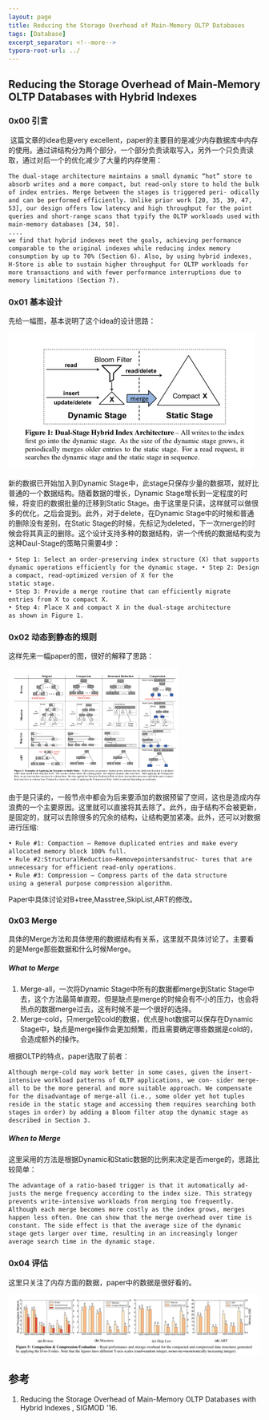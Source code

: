 ```yaml
---
layout: page
title: Reducing the Storage Overhead of Main-Memory OLTP Databases
tags: [Database]
excerpt_separator: <!--more-->
typora-root-url: ../
---
```


## Reducing the Storage Overhead of Main-Memory OLTP Databases with Hybrid Indexes 

### 0x00 引言 

​    这篇文章的idea也是very excellent，paper的主要目的是减少内存数据库中内存的使用。通过讲结构分为两个部分，一个部分负责读取写入，另外一个只负责读取，通过对后一个的优化减少了大量的内存使用：

```
The dual-stage architecture maintains a small dynamic “hot” store to absorb writes and a more compact, but read-only store to hold the bulk of index entries. Merge between the stages is triggered peri- odically and can be performed efficiently. Unlike prior work [20, 35, 39, 47, 53], our design offers low latency and high throughput for the point queries and short-range scans that typify the OLTP workloads used with main-memory databases [34, 50].
....
we find that hybrid indexes meet the goals, achieving performance comparable to the original indexes while reducing index memory consumption by up to 70% (Section 6). Also, by using hybrid indexes, H-Store is able to sustain higher throughput for OLTP workloads for more transactions and with fewer performance interruptions due to memory limitations (Section 7).
```

### 0x01 基本设计

 先给一幅图，基本说明了这个idea的设计思路：

<img src="/assets/img/hybrid-index-arch.png" alt="hybrid-index-arch" style="zoom:50%;" />

  新的数据已开始加入到Dynamic Stage中，此stage只保存少量的数据项，就好比普通的一个数据结构。随着数据的增长，Dynamic Stage增长到一定程度的时候，将变旧的数据批量的迁移到Static Stage。由于这里是只读，这样就可以做很多的优化，之后会提到。此外，对于delete，在Dynamic Stage中的时候和普通的删除没有差别，在Static Stage的时候，先标记为deleted，下一次merge的时候会将其真正的删除。这个设计支持多种的数据结构，讲一个传统的数据结构变为这种Daul-Stage的策略只需要4步：

```
• Step 1: Select an order-preserving index structure (X) that supports dynamic operations efficiently for the dynamic stage. • Step 2: Design a compact, read-optimized version of X for the
static stage.
• Step 3: Provide a merge routine that can efficiently migrate
entries from X to compact X.
• Step 4: Place X and compact X in the dual-stage architecture
as shown in Figure 1.
```

### 0x02 动态到静态的规则

  这样先来一幅paper的图，很好的解释了思路：

<img src="/assets/img/hybrid-index-rules.png" alt="hybrid-index-rules" style="zoom: 33%;" />

  由于是只读的，一般节点中都会为后来要添加的数据预留了空间，这也是造成内存浪费的一个主要原因。这里就可以直接将其去除了。此外，由于结构不会被更新，是固定的，就可以去除很多的冗余的结构，让结构更加紧凑。此外，还可以对数据进行压缩:

```
• Rule #1: Compaction – Remove duplicated entries and make every allocated memory block 100% full.
• Rule #2:StructuralReduction–Removepointersandstruc- tures that are unnecessary for efficient read-only operations.
• Rule #3: Compression – Compress parts of the data structure
using a general purpose compression algorithm.
```

  Paper中具体讨论对B+tree,Masstree,SkipList,ART的修改。

### 0x03 Merge

​    具体的Merge方法和具体使用的数据结构有关系，这里就不具体讨论了。主要看的是Merge那些数据和什么时候Merge。

##### What to Merge 

1. Merge-all，一次将Dynamic Stage中所有的数据都merge到Static Stage中去，这个方法最简单直观，但是缺点是merge的时候会有不小的压力，也会将热点的数据merge过去，这有时候不是一个很好的选择。
2. Merge-cold，只merge较cold的数据，优点是hot数据可以保存在Dynamic Stage中，缺点是merge操作会更加频繁，而且需要确定哪些数据是cold的，会造成额外的操作。

根据OLTP的特点，paper选取了前者：

```
Although merge-cold may work better in some cases, given the insert-intensive workload patterns of OLTP applications, we con- sider merge-all to be the more general and more suitable approach. We compensate for the disadvantage of merge-all (i.e., some older yet hot tuples reside in the static stage and accessing them requires searching both stages in order) by adding a Bloom filter atop the dynamic stage as described in Section 3.
```

##### When to Merge 

  这里采用的方法是根据Dynamic和Static数据的比例来决定是否merge的，思路比较简单：

```
The advantage of a ratio-based trigger is that it automatically ad- justs the merge frequency according to the index size. This strategy prevents write-intensive workloads from merging too frequently. Although each merge becomes more costly as the index grows, merges happen less often. One can show that the merge overhead over time is constant. The side effect is that the average size of the dynamic stage gets larger over time, resulting in an increasingly longer average search time in the dynamic stage.
```

### 0x04 评估

   这里只关注了内存方面的数据，paper中的数据是很好看的。

![hybrid-index-memory](/assets/img/hybrid-index-memory.png)

## 参考

1. Reducing the Storage Overhead of Main-Memory OLTP Databases with Hybrid Indexes , SIGMOD '16.
